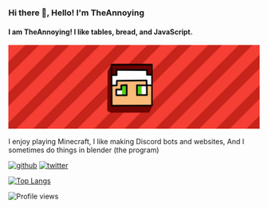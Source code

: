 ### Hi there 👋, Hello! I'm TheAnnoying
#### I am TheAnnoying! I like tables, bread, and JavaScript.
![I am TheAnnoying! I like tables, bread, and JavaScript.](https://raw.githubusercontent.com/TheAnnoying/TheAnnoying/main/1500x500.png)

I enjoy playing Minecraft,
I like making Discord bots and websites,
And I sometimes do things in blender (the program)



[<img src='https://cdn.jsdelivr.net/npm/simple-icons@3.0.1/icons/github.svg' alt='github' height='40'>](https://github.com/theannoying)  [<img src='https://cdn.jsdelivr.net/npm/simple-icons@3.0.1/icons/twitter.svg' alt='twitter' height='40'>](https://twitter.com/theannoying7)  

[![Top Langs](https://github-readme-stats.vercel.app/api/top-langs/?username=theannoying)](https://github.com/anuraghazra/github-readme-stats)

![Profile views](https://gpvc.arturio.dev/theannoying)  
